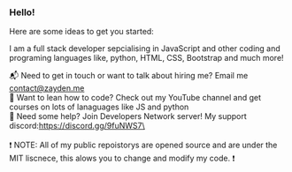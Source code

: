 ### Hello!

Here are some ideas to get you started:

I am a full stack developer sepcialising in JavaScript and other coding and programing languages like, python, HTML, CSS, Bootstrap and much more! 

📬 Need to get in touch or want to talk about hiring me? Email me contact@zayden.me\
🏫 Want to lean how to code? Check out my YouTube channel and get courses on lots of lanaguages like JS and python\
🚧 Need some help? Join Developers Network server! My support discord:https://discord.gg/9fuNWS7\
<br> <br>
❗ NOTE: All of my public repoistorys are opened source and are under the MIT liscnece, this alows you to change and modify my code. ❗

